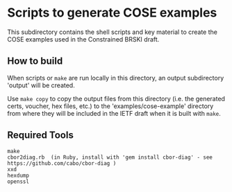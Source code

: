 # Scripts to generate COSE examples

This subdirectory contains the shell scripts and key material to create the COSE examples used in the Constrained BRSKI draft.

## How to build
When scripts or `make` are run locally in this directory, an output subdirectory 'output' will be created. 

Use `make copy` to copy the output files from this directory (i.e. the generated certs, voucher, hex files, etc.) 
to the 'examples/cose-example' directory from where they will be included in the IETF draft when it is built with `make`.

## Required Tools

```
make
cbor2diag.rb  (in Ruby, install with 'gem install cbor-diag' - see https://github.com/cabo/cbor-diag )
xxd
hexdump
openssl
```